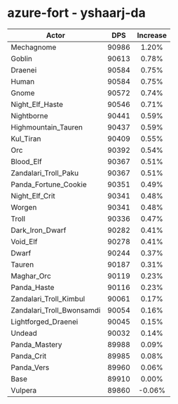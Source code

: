# azure-fort - yshaarj-da
| Actor | DPS | Increase |
|---|:---:|:---:|
|Mechagnome|90986|1.20%|
|Goblin|90613|0.78%|
|Draenei|90584|0.75%|
|Human|90584|0.75%|
|Gnome|90572|0.74%|
|Night_Elf_Haste|90546|0.71%|
|Nightborne|90441|0.59%|
|Highmountain_Tauren|90437|0.59%|
|Kul_Tiran|90409|0.55%|
|Orc|90392|0.54%|
|Blood_Elf|90367|0.51%|
|Zandalari_Troll_Paku|90367|0.51%|
|Panda_Fortune_Cookie|90351|0.49%|
|Night_Elf_Crit|90341|0.48%|
|Worgen|90341|0.48%|
|Troll|90336|0.47%|
|Dark_Iron_Dwarf|90282|0.41%|
|Void_Elf|90278|0.41%|
|Dwarf|90244|0.37%|
|Tauren|90187|0.31%|
|Maghar_Orc|90119|0.23%|
|Panda_Haste|90116|0.23%|
|Zandalari_Troll_Kimbul|90061|0.17%|
|Zandalari_Troll_Bwonsamdi|90054|0.16%|
|Lightforged_Draenei|90045|0.15%|
|Undead|90032|0.14%|
|Panda_Mastery|89988|0.09%|
|Panda_Crit|89985|0.08%|
|Panda_Vers|89960|0.06%|
|Base|89910|0.00%|
|Vulpera|89860|-0.06%|
